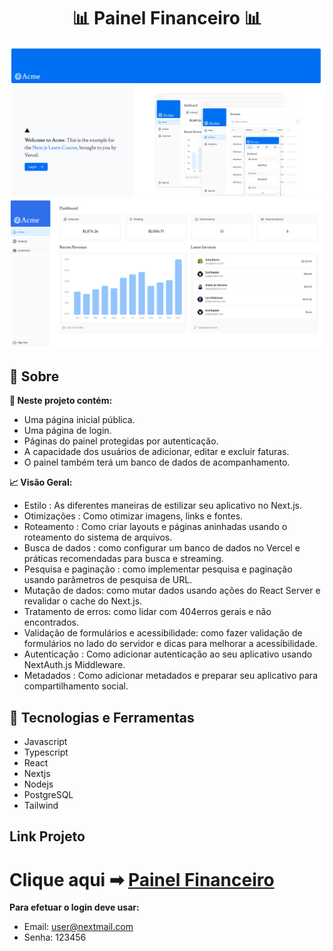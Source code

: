 
<h1 align="center">
    📊 Painel Financeiro 📊
</h1>

<img src="./public/home web.PNG">
<img src="./public/dashboard web.PNG">

## 🚀 Sobre 

**💾 Neste projeto contém:**
- Uma página inicial pública.
- Uma página de login.
- Páginas do painel protegidas por autenticação.
- A capacidade dos usuários de adicionar, editar e excluir faturas.
- O painel também terá um banco de dados de acompanhamento.

**📈 Visão Geral:**
- Estilo : As diferentes maneiras de estilizar seu aplicativo no Next.js.
- Otimizações : Como otimizar imagens, links e fontes.
- Roteamento : Como criar layouts e páginas aninhadas usando o roteamento do sistema de arquivos.
- Busca de dados : como configurar um banco de dados no Vercel e práticas recomendadas para busca e streaming.
- Pesquisa e paginação : como implementar pesquisa e paginação usando parâmetros de pesquisa de URL.
- Mutação de dados: como mutar dados usando ações do React Server e revalidar o cache do Next.js.
- Tratamento de erros: como lidar com 404erros gerais e não encontrados.
- Validação de formulários e acessibilidade: como fazer validação de formulários no lado do servidor e dicas para melhorar a acessibilidade.
- Autenticação : Como adicionar autenticação ao seu aplicativo usando NextAuth.js Middleware.
- Metadados : Como adicionar metadados e preparar seu aplicativo para compartilhamento social.

## 🔨 Tecnologias e Ferramentas

- Javascript
- Typescript
- React
- Nextjs
- Nodejs
- PostgreSQL
- Tailwind

## Link Projeto


<h1>Clique aqui ➡ <a href="https://lnkd.in/dU5d4ug6">Painel Financeiro</a>
</h1> 

**Para efetuar o login deve usar:**
- Email: user@nextmail.com
- Senha: 123456





